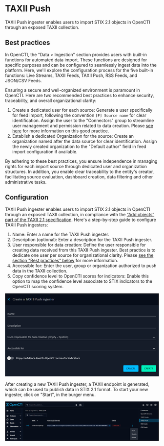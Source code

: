 # TAXII Push

TAXII Push ingester enables users to import STIX 2.1 objects in OpenCTI through an exposed TAXII collection.

<a id="best-practices-section"></a>
## Best practices

In OpenCTI, the "Data > Ingestion" section provides users with built-in functions for automated data import. These functions are designed for specific purposes and can be configured to seamlessly ingest data into the platform. Here, we'll explore the configuration process for the five built-in functions: Live Streams, TAXII Feeds, TAXII Push, RSS Feeds, and JSON/CSV Feeds.

Ensuring a secure and well-organized environment is paramount in OpenCTI. Here are two recommended best practices to enhance security, traceability, and overall organizational clarity:

1. Create a dedicated user for each source: Generate a user specifically for feed import, following the convention `[F] Source name` for clear identification. Assign the user to the "Connectors" group to streamline user management and permission related to data creation. Please [see here](../../deployment/connectors.md#connector-token-section) for more information on this good practice.
2. Establish a dedicated Organization for the source: Create an organization named after the data source for clear identification. Assign the newly created organization to the "Default author" field in feed import configuration if available.

By adhering to these best practices, you ensure independence in managing rights for each import source through dedicated user and organization structures. In addition, you enable clear traceability to the entity's creator, facilitating source evaluation, dashboard creation, data filtering and other administrative tasks.

## Configuration

TAXII Push ingester enables users to import STIX 2.1 objects in OpenCTI through an exposed TAXII collection, in compliance with the [“Add objects” part of the TAXII 2.1 specification](https://docs.oasis-open.org/cti/taxii/v2.1/os/taxii-v2.1-os.html#_Toc31107540).
Here's a step-by-step guide to configure TAXII Push ingesters:

1. Name: Enter a name for the TAXII Push ingester.
2. Description (optional): Enter a description for the TAXII Push ingester.
3. User responsible for data creation: Define the user responsible for creating data received from this TAXII Push ingester. Best practice is to dedicate one user per source for organizational clarity. Please [see the section "Best practices" below](import-automated.md#best-practices-section) for more information.
4. Accessible for: Enter the user, group or organization authorized to push data in the TAXII collection.
5. Copy confidence level to OpenCTI scores for indicators: Enable this option to map the confidence level associate to STIX indicators to the OpenCTI scoring system.

![TAXII Push configuration](../assets/taxii-push-configuration.png)

After creating a new TAXII Push ingester, a TAXII endpoint is generated, which can be used to publish data in STIX 2.1 format.
To start your new ingester, click on "Start", in the burger menu.

![TAXII Push creation: start](../assets/taxii-push-creation-start.png)

